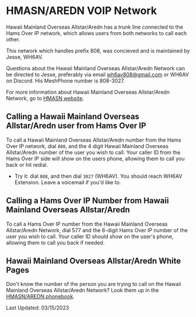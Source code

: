 # HMASN/AREDN VOIP Network

Hawaii Mainland Overseas Allstar/Aredn has a trunk line connected to the Hams Over IP network, which allows users from both networks to call each other.

This network which handles prefix 808, was concieved and is maintained by Jesse, WH6AV. 

Questions about the Hawaii Mainland Overseas Allstar/Aredn Network can be directed to Jesse, preferably via email wh6av808@gmail.com or WH6AV on Discord. His MeshPhone number is 808-3027.

For more information about Hawaii Mainland Overseas Allstar/Aredn Network, go to [HMASN website](http://hmasn.com/).

## Calling a Hawaii Mainland Overseas Allstar/Aredn user from Hams Over IP

To call a Hawaii Mainland Overseas Allstar/Aredn number from the Hams Over IP network, dial ```808```, and the 4 digit Hawaii Mainland Overseas Allstar/Aredn number of the user you wish to call. Your caller ID from the Hams Over IP side will show on the users phone, allowing them to call you back or hit redial.

* Try it: dial ```808```, and then dial ```3027``` (WH6AV). You should reach WH6AV Extension.  Leave a voicemail if you'd like to.

## Calling a Hams Over IP Number from Hawaii Mainland Overseas Allstar/Aredn

To call a Hams Over IP number from the Hawaii Mainland Overseas Allstar/Aredn Network, dial 577 and the 6-digit Hams Over IP number of the user you wish to call. Your caller ID should show on the user's phone, allowing them to call you back if needed.

## Hawaii Mainland Overseas Allstar/Aredn White Pages

Don't know the number of the person you are trying to call on the Hawaii Mainland Overseas Allstar/Aredn Network? Look them up in the [HMASN/AREDN phonebook](http://wh6av.net/phonebook/).

Last Updated: 03/15/2023
